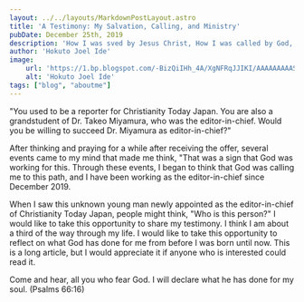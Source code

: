 ```yaml
---
layout: ../../layouts/MarkdownPostLayout.astro
title: 'A Testimony: My Salvation, Calling, and Ministry'
pubDate: December 25th, 2019
description: 'How I was sved by Jesus Christ, How I was called by God, and How I am led by Holy Spirit.'
author: 'Hokuto Joel Ide'
image:
    url: 'https://1.bp.blogspot.com/-BizQiIHh_4A/XgNFRqJJIKI/AAAAAAAAASI/yCHVf8Tor_or3Gxdv3UXlu31ECqG8PBUwCEwYBhgL/s400/ide2.jpg'
    alt: 'Hokuto Joel Ide'
tags: ["blog", "aboutme"]
--- 
```


"You used to be a reporter for Christianity Today Japan. You are also a grandstudent of Dr. Takeo Miyamura, who was the editor-in-chief. Would you be willing to succeed Dr. Miyamura as editor-in-chief?"

After thinking and praying for a while after receiving the offer, several events came to my mind that made me think, "That was a sign that God was working for this. Through these events, I began to think that God was calling me to this path, and I have been working as the editor-in-chief since December 2019.

When I saw this unknown young man newly appointed as the editor-in-chief of Christianity Today Japan, people might think, "Who is this person?" I would like to take this opportunity to share my testimony. I think I am about a third of the way through my life. I would like to take this opportunity to reflect on what God has done for me from before I was born until now. This is a long article, but I would appreciate it if anyone who is interested could read it.

Come and hear, all you who fear God. I will declare what he has done for my soul. (Psalms 66:16)

